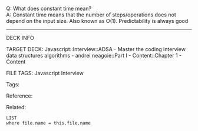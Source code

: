 Q: What does constant time mean?  
A: Constant time means that the number of steps/operations does not depend on the input size. Also known as O(1). Predictability is always good
<!--ID: 1690032124080-->

---

DECK INFO

TARGET DECK: Javascript::Interview::ADSA - Master the coding interview data structures algorithms - andrei neagoie::Part I - Content::Chapter 1 - Content

FILE TAGS: Javascript Interview

Tags:

Reference:

Related:

```dataview
LIST
where file.name = this.file.name
```
